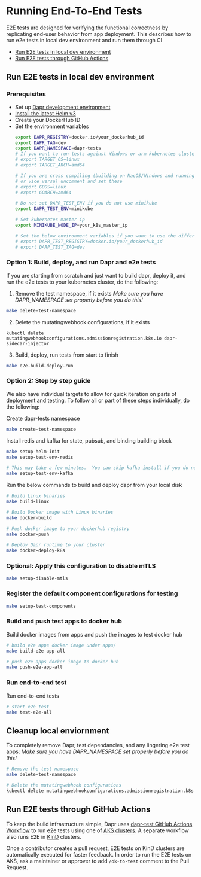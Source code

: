 # Running End-To-End Tests

E2E tests are designed for verifying the functional correctness by replicating end-user behavior from app deployment. This describes how to run e2e tests in local dev environment and run them through CI

  - [Run E2E tests in local dev environment](#run-e2e-tests-in-local-dev-environment)
  - [Run E2E tests through GitHub Actions](#run-e2e-tests-through-github-actions)

## Run E2E tests in local dev environment

### Prerequisites

* Set up [Dapr development environment](https://github.com/dapr/dapr/blob/master/docs/development/setup-dapr-development-env.md)
* [Install the latest Helm v3](https://helm.sh/docs/intro/install/)
* Create your DockerHub ID
* Set the environment variables
    ```bash
    export DAPR_REGISTRY=docker.io/your_dockerhub_id
    export DAPR_TAG=dev
    export DAPR_NAMESPACE=dapr-tests
    # If you want to run tests against Windows or arm kubernetes clusters, uncomment and set these
    # export TARGET_OS=linux
    # export TARGET_ARCH=amd64

    # If you are cross compiling (building on MacOS/Windows and running against a Linux Kubernetes cluster
    # or vice versa) uncomment and set these
    # export GOOS=linux
    # export GOARCH=amd64

    # Do not set DAPR_TEST_ENV if you do not use minikube
    export DAPR_TEST_ENV=minikube

    # Set kubernetes master ip
    export MINIKUBE_NODE_IP=your_k8s_master_ip

    # Set the below environment variables if you want to use the different registry and tag for test apps
    # export DAPR_TEST_REGISTRY=docker.io/your_dockerhub_id
    # export DARP_TEST_TAG=dev
    ```

### Option 1: Build, deploy, and run Dapr and e2e tests

If you are starting from scratch and just want to build dapr, deploy it, and run the e2e tests to your kubernetes cluster, do the following:

1. Remove the test namespace, if it exists
*Make sure you have DAPR_NAMESPACE set properly before you do this!*
```bash
make delete-test-namespace
```
2. Delete the mutatingwebhook configurations, if it exists
```
kubectl delete mutatingwebhookconfigurations.admissionregistration.k8s.io dapr-sidecar-injector
```
3. Build, deploy, run tests from start to finish
```bash
make e2e-build-deploy-run
```

### Option 2: Step by step guide

We also have individual targets to allow for quick iteration on parts of deployment and testing. To follow all or part of these steps individually, do the following:

Create dapr-tests namespace

```bash
make create-test-namespace
```

Install redis and kafka for state, pubsub, and binding building block

```bash
make setup-helm-init
make setup-test-env-redis

# This may take a few minutes.  You can skip kafka install if you do not use bindings for your tests.
make setup-test-env-kafka
```

Run the below commands to build and deploy dapr from your local disk

```bash
# Build Linux binaries
make build-linux

# Build Docker image with Linux binaries
make docker-build

# Push docker image to your dockerhub registry
make docker-push

# Deploy Dapr runtime to your cluster
make docker-deploy-k8s
```

### Optional: Apply this configuration to disable mTLS

```bash
make setup-disable-mtls
```

### Register the default component configurations for testing

```bash
make setup-test-components
```

### Build and push test apps to docker hub

Build docker images from apps and push the images to test docker hub

```bash
# build e2e apps docker image under apps/
make build-e2e-app-all

# push e2e apps docker image to docker hub
make push-e2e-app-all
```

### Run end-to-end test

Run end-to-end tests

```bash
# start e2e test
make test-e2e-all
```

## Cleanup local enviornment

To completely remove Dapr, test dependancies, and any lingering e2e test apps:
*Make sure you have DAPR_NAMESPACE set properly before you do this!*
```bash
# Remove the test namespace
make delete-test-namespace

# Delete the mutatingwebhook configurations
kubectl delete mutatingwebhookconfigurations.admissionregistration.k8s.io dapr-sidecar-injector
```


## Run E2E tests through GitHub Actions

To keep the build infrastructure simple, Dapr uses [dapr-test GitHub Actions Workflow](https://github.com/dapr/dapr/actions?query=workflow%3Adapr-test) to run e2e tests using one of [AKS clusters](https://github.com/dapr/dapr/blob/4cd61680a3129f729deae24a51da241d0701376c/tests/test-infra/find_cluster.sh#L12-L17). A separate workflow also runs E2E in [KinD](https://kind.sigs.k8s.io/) clusters.

Once a contributor creates a pull request, E2E tests on KinD clusters are automatically executed for faster feedback. In order to run the E2E tests on AKS, ask a maintainer or approver to add `/ok-to-test` comment to the Pull Request.
